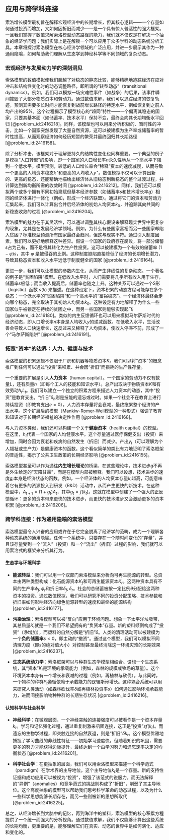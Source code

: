 ## 应用与跨学科连接

索洛增长模型最初旨在解释宏观经济中的长期增长，但其核心逻辑——一个存量如何通过投资而增加，又如何因折旧而减少——是一个具有惊人普适性的强大框架。一旦我们掌握了数值求解索洛模型动态路径的能力，我们就不仅仅是在解决一个抽象的经济学问题；我们实际上是在解锁一个可以应用于众多学科的动态系统分析工具。本章将探讨索洛模型在核心经济学领域的广泛应用，并进一步展示其作为一种通用隐喻，如何帮助我们理解从生态学到神经科学等不同领域的复杂动态。

### 宏观经济与发展动力学的深刻洞见

索洛模型的数值模拟使我们超越了对稳态的静态比较，能够精确地追踪经济在应对冲击和结构性变化时的动态调整路径，即所谓的“转型动态”（transitional dynamics）。例如，我们可以模拟一场灾难性事件（如战争）的后果，该事件瞬间摧毁了大部分物质资本和劳动力。通过数值求解，我们可以追踪经济的恢复轨迹，预测其需要多长时间才能恢复到战前增长路径的特定水平，例如恢复到之前人均产出的95%。这个过程揭示了模型核心的“趋同”特性——一个偏离其稳态的国家，只要其基本面（如储蓄率、技术水平）保持不变，最终会向其长期均衡水平回归 [@problem_id:2416218]。同样，该模型也可以用来分析积极的、暂时性的冲击，比如一个国家突然发现了大量自然资源，这可以被建模为生产率或储蓄率的暂时性提高，从而观察经济如何经历短暂的繁荣并最终回归其长期路径 [@problem_id:2416158]。

除了分析冲击，该框架对于理解更持久的结构性变化也同样重要。一个典型的例子是模拟“人口转型”的影响，即一个国家的人口增长率$n$永久性地从一个高水平下降到一个低水平。模型预测，较低的人口增长率会“稀释”资本的速度减慢，从而导致一个更高的人均资本稳态$k^{\star}$和更高的人均收入$y^{\star}$。数值模拟不仅可以计算出新的、更高的稳态，还能精确地描绘出经济体从旧稳态到新稳态的整个过渡过程，并计算达到新均衡所需的收敛时间 [@problem_id:2416212]。同样，我们还可以模拟两个或多个拥有不同初始禀赋但基本经济参数（如储蓄率$s$和技术增长率$g$）相同的经济体进行一体化（例如，形成一个经济联盟）。通过将它们的资本和劳动力汇集起来，我们可以计算出合并后经济体的初始人均资本$k_0$，并追踪其向共同的新稳态收敛的过程 [@problem_id:2416204]。

索洛模型的魅力在于其灵活性，可以通过调整其核心假设来解释现实世界中更复杂的现象，尤其是在发展经济学领域。例如，为什么有些国家富裕而另一些国家却陷入贫困？标准模型预测所有国家最终会趋同，但这与现实不符。通过引入制度因素，我们可以更好地解释这种差异。假设一个国家的政府存在腐败，将一部分储蓄$s$占为己有，而不是将其转化为生产性投资。这可以被建模为一个有效的储蓄率 $(1-\varphi)s$，其中 $\varphi$ 是被侵吞的比例。这种制度缺陷直接降低了经济的长期增长潜力，导致其稳态资本和收入水平远低于制度健全的国家 [@problem_id:2416164]。

更进一步，我们可以让模型的参数内生化，从而产生非线性的复杂动态。一个著名的例子是“贫困陷阱”模型。在低收入水平时，人们需要将几乎所有收入用于生存，储蓄率$s$极低；而当收入提高后，储蓄率也随之上升。这种关系可以通过一个S形（logistic）函数 $s(k)$ 来描述。在这种设定下，资本积累的动态方程可能存在多个稳态：一个低水平的“贫困陷阱”和一个高水平的“富裕稳态”。一个经济体最终会走向哪个稳态，完全取决于其初始人均资本$k_0$。这种设定有力地解释了为什么一些国家似乎被锁定在持续的贫困之中，而另一些国家则能够实现起飞 [@problem_id:2416180]。类似的内生反馈循环也可以用来模拟马尔萨斯时代的经济动态，即人口增长率$n$本身是人均收入$y$的递减函数。在低收入水平，生活改善会导致人口快速增长，这反过来又稀释了人均资本，使收入停滞不前，形成了一个“马尔萨斯陷阱” [@problem_id:2416191]。

### 拓宽“资本”的边界：人力、健康与技术

索洛模型的积累逻辑不仅限于厂房和机器等物质资本$K$。我们可以将“资本”的概念推广到任何可以通过“投资”来积累、并会因“折旧”而损耗的生产性存量。

一个重要的扩展是引入**人力资本**（human capital）。一个国家的劳动力不仅有数量$L$，还有质量$h$（即每个工人的技能和知识水平）。总产出取决于物质资本$K$和有效劳动$h_t L_t$。我们可以建立一个独立的积累方程来描述人力资本的动态，其中“投资”是教育支出，“折旧”$\delta_h$则是技能的遗忘或过时。如果一个社会不在教育上进行持续投资（即教育支出$e=0$），人力资本存量将会衰减，最终拖累整个经济的产出水平。这个扩展后的模型（Mankiw-Romer-Weil模型的一种形式）强调了教育和知识对于长期经济福祉的决定性作用 [@problem_id:2416168]。

与人力资本类似，我们还可以构建一个关于**健康资本**（health capital）的模型。在这里，$h_t$代表一个国家的人均健康水平。这个存量通过医疗保健支出（投资）来增加，同时会因为衰老和疾病的自然发生（折旧）而减少。产出$y_t$（可以理解为个人福祉或生产力）是健康资本的函数。这个看似简单的类比有力地证明了索洛框架的普适性，揭示了公共卫生政策的长期经济影响 [@problem_id:2416155]。

索洛模型甚至可以作为通往**内生增长理论**的桥梁，在这些理论中，技术进步$g$不再是外生给定的“天降甘霖”，而是在模型内部被解释。我们可以设想，技术进步的速度$g_t$本身是经济状态的函数。例如，一个经济体的人均资本存量$k_t$越高，可能意味着它有更多的资源投入到研发（R&D）活动中，从而产生更快的新技术。在这种模型中，$A_{t+1} = (1+g_t) A_t$，其中$g_t = f(k_t)$。这就在模型中创建了一个强大的正反馈循环：更多的资本带来更快的技术进步，而更快的技术进步又会激励更多的资本积累 [@problem_id:2416206]。

### 跨学科连接：作为通用隐喻的索洛模型

索洛模型最令人兴奋的应用或许在于它完全脱离了经济学的范畴，成为一个理解各种动态系统的通用隐喻。任何一个系统中，只要存在一个随时间变化的“存量”，并且该存量受到一个“流入”（投资）和一个“流出”（折旧）过程的影响，我们就可以用索洛式的框架来分析其行为。

#### 生态学与环境科学

*   **能源转型**：我们可以用一个双部门索洛模型来分析向可再生能源的转型。总资本由两种类型构成：化石能源资本$K_f$和可再生能源资本$K_r$。这两种资本具有不同的生产率$\phi_f, \phi_r$和折旧率$\delta_f, \delta_r$。社会的总储蓄被按一定比例$\theta$分配给这两种资本的投资。通过数值模拟，我们可以研究不同的投资分配策略、技术参数和折旧率如何影响经济向绿色能源转型的速度和最终的能源结构 [@problem_id:2416177]。

*   **污染治理**：索洛模型可以被“反向”应用于环境问题。想象一下太平洋垃圾带，其总质量$K_t$就是一个我们不希望拥有的“负资本”存量。新的塑料倾倒构成了“投资”（净增加），而塑料的自然分解是“折旧”$\delta$。人类的清理活动可以被建模为一个**负的储蓄率**$s < 0$，即主动的“撤资”。通过这个模型，我们可以模拟不同清理力度（即$s$的绝对值大小）对控制甚至最终消除这一环境灾难的长期效果 [@problem_id:2416237]。

*   **生态系统动力学**：索洛框架可以与种群生态学模型相结合。设想一个生态系统，其“资本”$K_t$是环境的承载能力（例如，森林的规模或牧场的草量）。这个环境资本本身有一个增长和衰减的过程（例如，再植林与砍伐）。与此同时，一个物种的种群$P_t$遵循依赖于承载能力的逻辑斯谛增长。这种耦合系统可以用来研究人类活动（如森林砍伐率$\delta$或再植林投资率$s$）如何通过影响环境承载能力，进而间接影响物种种群的长期生存状况 [@problem_id:2416216]。

#### 认知科学与社会科学

*   **神经科学**：在微观层面，一个神经突触的连接强度可以被看作是一个资本存量$k_t$。学习和记忆强化过程，通过重复刺激来巩固连接，这正是“投资”$s f(k_t)$。而遗忘的生物学过程，即突触连接的自然衰退，则是“折旧”$\delta k_t$。这个模型优雅地捕捉了学习曲线的非线性特征——初始学习速度快，但随着知识的巩固，需要更多的努力才能获得边际提升，最终达到一个由学习努力和遗忘速率决定的均衡状态 [@problem_id:2416201]。

*   **科学社会学**：在更抽象的层面，我们可以用索洛模型来描述一个科学范式（paradigm）在学术界的主导地位。这个主导地位$k_t$是一个存量。新的支持性证据和成功应用可以被视为“投资”，增强了该范式的说服力。而无法解释的“异例”（anomalies）和竞争范式的挑战则构成了“折旧”，削弱了其主导地位。这个高度抽象的模型可以帮助我们思考科学革命的动态过程，以及为什么一些科学思想能够长期存在，而另一些则被新的思想所取代 [@problem_id:2416225]。

总之，从经济增长到大脑中的记忆，再到海洋中的塑料，索洛模型的核心积累方程提供了一个统一而强大的分析视角。通过数值求解，我们不仅能够计算出这些系统的长期均衡，更重要的是，能够理解它们在真实、动态的世界中是如何演化、适应和变化的。